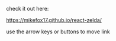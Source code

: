 check it out here:

https://mikefox17.github.io/react-zelda/

use the arrow keys or buttons to move link
